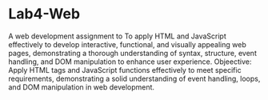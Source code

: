 # Lab4-Web
A web development assignment to To apply HTML and JavaScript effectively to develop interactive, functional, and visually appealing web pages, demonstrating a thorough understanding of syntax, structure, event handling, and DOM manipulation to enhance user experience.
Objeective:
Apply HTML tags and JavaScript functions effectively to meet specific requirements, demonstrating a solid understanding of event handling, loops, and DOM manipulation in web development.
